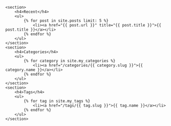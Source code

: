 	<section>
		<h4>Recent</h4>
		<ul>
			{% for post in site.posts limit: 5 %}
				<li><a href="{{ post.url }}" title="{{ post.title }}">{{ post.title }}</a></li>
			{% endfor %}
		</ul>
	</section>
	<section>
		<h4>Categories</h4>
		<ul>
			{% for category in site.my_categories %}
				<li><a href="/categories/{{ category.slug }}">{{ category.name }}</a></li>
			{% endfor %}
		</ul>
	</section>
	<section>
		<h4>Tags</h4>
		<ul>
			{% for tag in site.my_tags %}
				<li><a href="/tags/{{ tag.slug }}">{{ tag.name }}</a></li>
			{% endfor %}
		</ul>
	</section>
